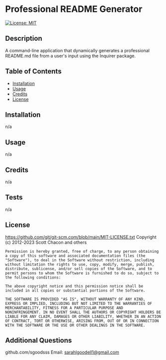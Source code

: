 # Professional README Generator
  [![License: MIT](https://img.shields.io/badge/License-MIT-yellow.svg)](https://opensource.org/licenses/MIT)

  ## Description

  A command-line application that dynamically generates a professional README.md file from a user's input using the Inquirer package.

  ## Table of Contents 

  - [Installation](#installation)
  - [Usage](#usage)
  - [Credits](#credits)
  - [License](#license)

  ## Installation

  n/a

  ## Usage

  n/a

  ## Credits
  
  n/a

  ## Tests
  
  n/a

  ## License
  https://github.com/git/git-scm.com/blob/main/MIT-LICENSE.txt
  Copyright (c) 2012-2023 Scott Chacon and others

    Permission is hereby granted, free of charge, to any person obtaining
    a copy of this software and associated documentation files (the
    "Software"), to deal in the Software without restriction, including
    without limitation the rights to use, copy, modify, merge, publish,
    distribute, sublicense, and/or sell copies of the Software, and to
    permit persons to whom the Software is furnished to do so, subject to
    the following conditions:
    
    The above copyright notice and this permission notice shall be
    included in all copies or substantial portions of the Software.
    
    THE SOFTWARE IS PROVIDED "AS IS", WITHOUT WARRANTY OF ANY KIND,
    EXPRESS OR IMPLIED, INCLUDING BUT NOT LIMITED TO THE WARRANTIES OF
    MERCHANTABILITY, FITNESS FOR A PARTICULAR PURPOSE AND
    NONINFRINGEMENT. IN NO EVENT SHALL THE AUTHORS OR COPYRIGHT HOLDERS BE
    LIABLE FOR ANY CLAIM, DAMAGES OR OTHER LIABILITY, WHETHER IN AN ACTION
    OF CONTRACT, TORT OR OTHERWISE, ARISING FROM, OUT OF OR IN CONNECTION
    WITH THE SOFTWARE OR THE USE OR OTHER DEALINGS IN THE SOFTWARE.

  ## Additional Questions
  github.com/sgoodsss
  Email: sarahlgoodell1@gmail.com
